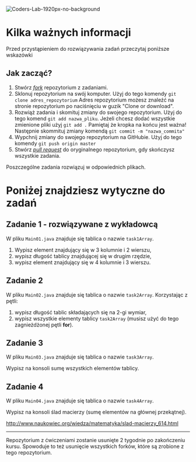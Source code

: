 ![Coders-Lab-1920px-no-background](https://user-images.githubusercontent.com/152855/73064373-5ed69780-3ea1-11ea-8a71-3d370a5e7dd8.png)

# Kilka ważnych informacji

Przed przystąpieniem do rozwiązywania zadań przeczytaj poniższe wskazówki

## Jak zacząć?

1. Stwórz [*fork*](https://guides.github.com/activities/forking/) repozytorium z zadaniami.
2. Sklonuj repozytorium na swój komputer. Użyj do tego komendy `git clone adres_repozytorium`
Adres repozytorium możesz znaleźć na stronie repozytorium po naciśnięciu w guzik "Clone or download".
3. Rozwiąż zadania i skomituj zmiany do swojego repozytorium. Użyj do tego komend `git add nazwa_pliku`.
Jeżeli chcesz dodać wszystkie zmienione pliki użyj `git add .` 
Pamiętaj że kropka na końcu jest ważna!
Następnie skommituj zmiany komendą `git commit -m "nazwa_commita"`
4. Wypchnij zmiany do swojego repozytorium na GitHubie.  Użyj do tego komendy `git push origin master`
5. Stwórz [*pull request*](https://help.github.com/articles/creating-a-pull-request) do oryginalnego repozytorium, gdy skończysz wszystkie zadania.

Poszczególne zadania rozwiązuj w odpowiednich plikach.

# Poniżej znajdziesz wytyczne do zadań

## Zadanie 1 - rozwiązywane z wykładowcą

W pliku `Main01.java` znajduje się tablica o nazwie ```task1Array```.

1. Wypisz element znajdujący się w 3 kolumnie i 2 wierszu,
2. wypisz długość tablicy znajdującej się w drugim rzędzie,
3. wypisz element znajdujący się w 4 kolumnie i 3 wierszu.

## Zadanie 2

W pliku `Main02.java` znajduje się tablica o nazwie ```task2Array```. Korzystając z pętli:

1. wypisz długość tablic składających się na 2-gi wymiar,
2. wypisz wszystkie elementy tablicy ```task2Array``` (musisz użyć do tego zagnieżdżonej pętli **for**).

## Zadanie 3

W pliku `Main03.java` znajduje się tablica o nazwie ```task3Array```. 

Wypisz na konsoli sumę wszystkich elementów tablicy.

## Zadanie 4

W pliku `Main04.java` znajduje się tablica o nazwie ```task4Array```. 

Wypisz na konsoli ślad macierzy (sumę elementów na głównej przekątnej).

http://www.naukowiec.org/wiedza/matematyka/slad-macierzy_614.html

---

Repozytorium z ćwiczeniami zostanie usunięte 2 tygodnie po zakończeniu kursu. Spowoduje to też usunięcie wszystkich forków, które są zrobione z tego repozytorium.
